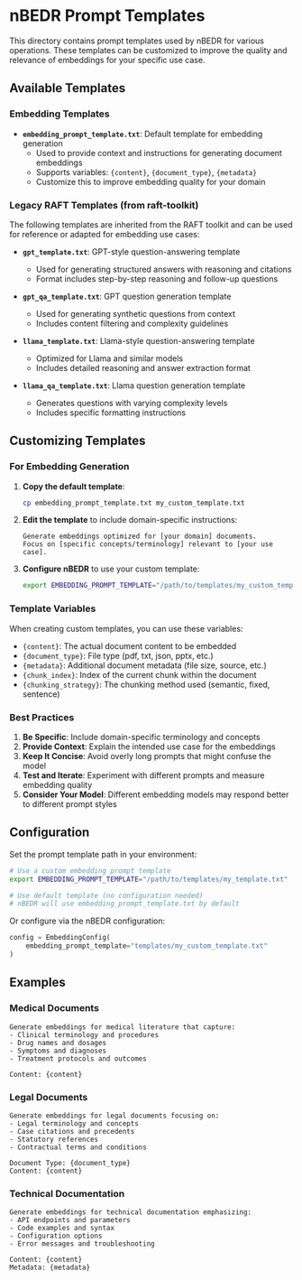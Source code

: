 # nBEDR Prompt Templates

This directory contains prompt templates used by nBEDR for various operations. These templates can be customized to improve the quality and relevance of embeddings for your specific use case.

## Available Templates

### Embedding Templates

- **`embedding_prompt_template.txt`**: Default template for embedding generation
  - Used to provide context and instructions for generating document embeddings
  - Supports variables: `{content}`, `{document_type}`, `{metadata}`
  - Customize this to improve embedding quality for your domain

### Legacy RAFT Templates (from raft-toolkit)

The following templates are inherited from the RAFT toolkit and can be used for reference or adapted for embedding use cases:

- **`gpt_template.txt`**: GPT-style question-answering template
  - Used for generating structured answers with reasoning and citations
  - Format includes step-by-step reasoning and follow-up questions

- **`gpt_qa_template.txt`**: GPT question generation template
  - Used for generating synthetic questions from context
  - Includes content filtering and complexity guidelines

- **`llama_template.txt`**: Llama-style question-answering template
  - Optimized for Llama and similar models
  - Includes detailed reasoning and answer extraction format

- **`llama_qa_template.txt`**: Llama question generation template
  - Generates questions with varying complexity levels
  - Includes specific formatting instructions

## Customizing Templates

### For Embedding Generation

1. **Copy the default template**:
   ```bash
   cp embedding_prompt_template.txt my_custom_template.txt
   ```

2. **Edit the template** to include domain-specific instructions:
   ```
   Generate embeddings optimized for [your domain] documents.
   Focus on [specific concepts/terminology] relevant to [your use case].
   ```

3. **Configure nBEDR** to use your custom template:
   ```bash
   export EMBEDDING_PROMPT_TEMPLATE="/path/to/templates/my_custom_template.txt"
   ```

### Template Variables

When creating custom templates, you can use these variables:

- `{content}`: The actual document content to be embedded
- `{document_type}`: File type (pdf, txt, json, pptx, etc.)
- `{metadata}`: Additional document metadata (file size, source, etc.)
- `{chunk_index}`: Index of the current chunk within the document
- `{chunking_strategy}`: The chunking method used (semantic, fixed, sentence)

### Best Practices

1. **Be Specific**: Include domain-specific terminology and concepts
2. **Provide Context**: Explain the intended use case for the embeddings
3. **Keep It Concise**: Avoid overly long prompts that might confuse the model
4. **Test and Iterate**: Experiment with different prompts and measure embedding quality
5. **Consider Your Model**: Different embedding models may respond better to different prompt styles

## Configuration

Set the prompt template path in your environment:

```bash
# Use a custom embedding prompt template
export EMBEDDING_PROMPT_TEMPLATE="/path/to/templates/my_template.txt"

# Use default template (no configuration needed)
# nBEDR will use embedding_prompt_template.txt by default
```

Or configure via the nBEDR configuration:

```python
config = EmbeddingConfig(
    embedding_prompt_template="templates/my_custom_template.txt"
)
```

## Examples

### Medical Documents
```
Generate embeddings for medical literature that capture:
- Clinical terminology and procedures
- Drug names and dosages
- Symptoms and diagnoses
- Treatment protocols and outcomes

Content: {content}
```

### Legal Documents
```
Generate embeddings for legal documents focusing on:
- Legal terminology and concepts
- Case citations and precedents
- Statutory references
- Contractual terms and conditions

Document Type: {document_type}
Content: {content}
```

### Technical Documentation
```
Generate embeddings for technical documentation emphasizing:
- API endpoints and parameters
- Code examples and syntax
- Configuration options
- Error messages and troubleshooting

Content: {content}
Metadata: {metadata}
```